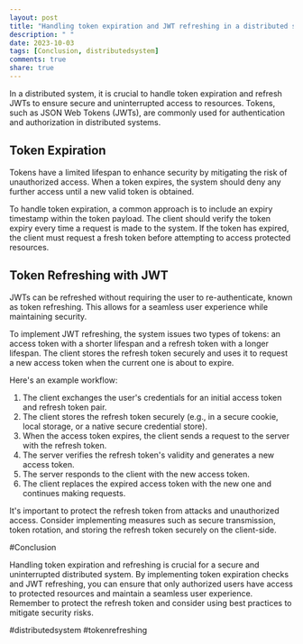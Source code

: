 ```yaml
---
layout: post
title: "Handling token expiration and JWT refreshing in a distributed system"
description: " "
date: 2023-10-03
tags: [Conclusion, distributedsystem]
comments: true
share: true
---
```


In a distributed system, it is crucial to handle token expiration and refresh JWTs to ensure secure and uninterrupted access to resources. Tokens, such as JSON Web Tokens (JWTs), are commonly used for authentication and authorization in distributed systems. 

## Token Expiration ##

Tokens have a limited lifespan to enhance security by mitigating the risk of unauthorized access. When a token expires, the system should deny any further access until a new valid token is obtained. 

To handle token expiration, a common approach is to include an expiry timestamp within the token payload. The client should verify the token expiry every time a request is made to the system. If the token has expired, the client must request a fresh token before attempting to access protected resources.

## Token Refreshing with JWT ##

JWTs can be refreshed without requiring the user to re-authenticate, known as token refreshing. This allows for a seamless user experience while maintaining security.

To implement JWT refreshing, the system issues two types of tokens: an access token with a shorter lifespan and a refresh token with a longer lifespan. The client stores the refresh token securely and uses it to request a new access token when the current one is about to expire.

Here's an example workflow:

1. The client exchanges the user's credentials for an initial access token and refresh token pair.
2. The client stores the refresh token securely (e.g., in a secure cookie, local storage, or a native secure credential store).
3. When the access token expires, the client sends a request to the server with the refresh token.
4. The server verifies the refresh token's validity and generates a new access token.
5. The server responds to the client with the new access token.
6. The client replaces the expired access token with the new one and continues making requests.

It's important to protect the refresh token from attacks and unauthorized access. Consider implementing measures such as secure transmission, token rotation, and storing the refresh token securely on the client-side.

#Conclusion

Handling token expiration and refreshing is crucial for a secure and uninterrupted distributed system. By implementing token expiration checks and JWT refreshing, you can ensure that only authorized users have access to protected resources and maintain a seamless user experience. Remember to protect the refresh token and consider using best practices to mitigate security risks.

#distributedsystem #tokenrefreshing